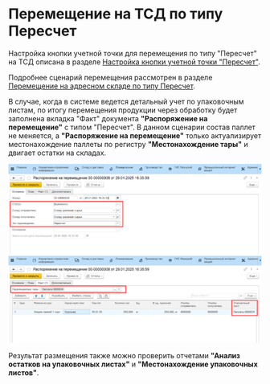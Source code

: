# Перемещение на ТСД по типу Пересчет

Настройка кнопки учетной точки для перемещения по типу "Пересчет" на ТСД описана в разделе [Настройка кнопки учетной точки "Пересчет"](../../AddressWarehouse/VnutriskladskieOper/PereschetNaYacheike/NastroykaKnopkiPereschet.md).

Подробнее сценарий перемещения рассмотрен в разделе [Перемещение на адресном складе по типу Пересчет](../../AddressWarehouse/VnutriskladskieOper/PereschetNaYacheike/PeremesheniePoTipuPereschet.md).

В случае, когда в системе ведется детальный учет по упаковочным листам, по итогу перемещения продукции через обработку будет заполнена вкладка "Факт" документа **"Распоряжение на перемещение"** с типом "Пересчет". В данном сценарии состав паллет не меняется, а **"Распоряжение на перемещение"** только актуализирует местонахождение паллеты по регистру **"Местонахождение тары"** и двигает остатки на складах.

![](MovingContainers.assets/8.png)
![](MovingContainers.assets/9.png)

Результат размещения также можно проверить отчетами **"Анализ остатков на упаковочных листах"** и **"Местонахождение упаковочных листов"**.